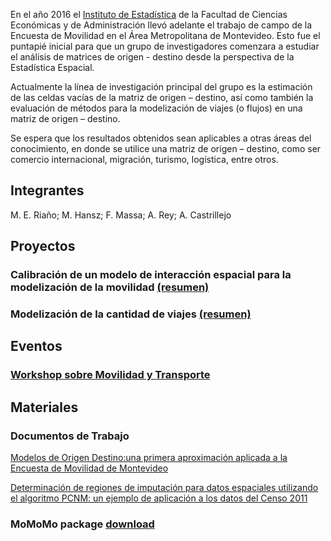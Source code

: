 

En el año 2016 el [Instituto de Estadística](http://www.iesta.edu.uy/) de la Facultad de Ciencias Económicas y de Administración llevó adelante el trabajo de campo de la Encuesta de Movilidad en el Área Metropolitana de Montevideo. Esto fue el puntapié inicial para que un grupo de investigadores comenzara a estudiar el análisis de matrices de origen - destino desde la perspectiva de la Estadística Espacial. 

Actualmente la línea de investigación principal del grupo es la estimación de las celdas vacías de la matriz de origen – destino, así como también la evaluación de métodos para la modelización de viajes (o flujos) en una matriz de origen – destino.

Se espera que los resultados obtenidos sean aplicables a otras áreas del conocimiento, en donde se utilice una matriz de origen – destino, como ser comercio internacional, migración, turismo, logística, entre otros.

   
## Integrantes
M. E. Riaño; M. Hansz; F. Massa; A. Rey; A. Castrillejo

## Proyectos
### Calibración de un modelo de interacción espacial para la modelización de la movilidad [(resumen)](projects/anii2018)
### Modelización de la cantidad de viajes [(resumen)](projects/csic2019)

## Eventos
### [Workshop sobre Movilidad y Transporte](workshop2019/workshop)


## Materiales
### Documentos de Trabajo
[Modelos de Origen Destino:una primera aproximación aplicada a la Encuesta de Movilidad de Montevideo](http://www.iesta.edu.uy/wp-content/uploads/2018/01/ddt_04_17..pdf)

[Determinación de regiones de imputación para datos espaciales utilizando el algoritmo PCNM: un ejemplo de aplicación a los datos del Censo 2011](http://www.iesta.edu.uy/wp-content/uploads/2016/12/ddt_2_2016.pdf)


### MoMoMo package  [download](https://github.com/grupomovilidad/MoMoMo)



